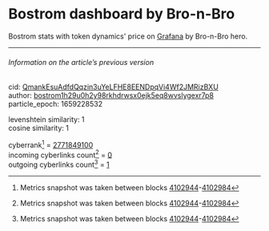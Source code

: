 # Bostrom dashboard by Bro-n-Bro

Bostrom stats with token dynamics' price on [Grafana](https://monitor.bronbro.io/d/bostrom-stats/bostrom-stats?orgId=2&from=now-30d&to=now) by Bro-n-Bro hero.

---

###### Information on the article’s previous version  

cid: [QmankEsuAdfdQqzin3uYeLFHE8EENDpqVi4Wf2JMRizBXU](https://cyb.ai/ipfs/QmankEsuAdfdQqzin3uYeLFHE8EENDpqVi4Wf2JMRizBXU)  
author: [bostrom1h29u0h2y98rkhdrwsx0ejk5eq8wvslygexr7p8](https://cyb.ai/network/bostrom/contract/bostrom1h29u0h2y98rkhdrwsx0ejk5eq8wvslygexr7p8)  
particle_epoch: 1659228532  

levenshtein similarity: 1  
cosine similarity: 1  

cyberrank[^1] = [2771849100](https://lcd.bostrom.cybernode.ai/cyber/rank/v1beta1/rank/rank/QmankEsuAdfdQqzin3uYeLFHE8EENDpqVi4Wf2JMRizBXU)  
incoming cyberlinks count[^1] = [0](https://lcd.bostrom.cybernode.ai/cyber/rank/v1beta1/rank/backlinks/QmankEsuAdfdQqzin3uYeLFHE8EENDpqVi4Wf2JMRizBXU?pagination.page=0&pagination.per_page=1000)  
outgoing cyberlinks count[^1] = [1](https://lcd.bostrom.cybernode.ai/cyber/rank/v1beta1/rank/search/QmankEsuAdfdQqzin3uYeLFHE8EENDpqVi4Wf2JMRizBXU??pagination.page=0&pagination.per_page=1000)  

[^1]: Metrics snapshot was taken between blocks [4102944](https://cyb.ai/network/bostrom/block/4102944)-[4102984](https://cyb.ai/network/bostrom/block/4102984)

